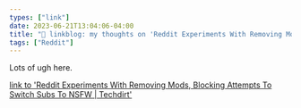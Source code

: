 ```yaml
---
types: ["link"]
date: 2023-06-21T13:04:06-04:00
title: "🔗 linkblog: my thoughts on 'Reddit Experiments With Removing Mods, Blocking Attempts To Switch Subs To NSFW | Techdirt'"
tags: ["Reddit"]
---
```

Lots of ugh here.  
 

[link to 'Reddit Experiments With Removing Mods, Blocking Attempts To Switch Subs To NSFW | Techdirt'](https://www.techdirt.com/2023/06/21/reddit-experiments-with-removing-mods-blocking-attempts-to-switch-subs-to-nsfw/)
